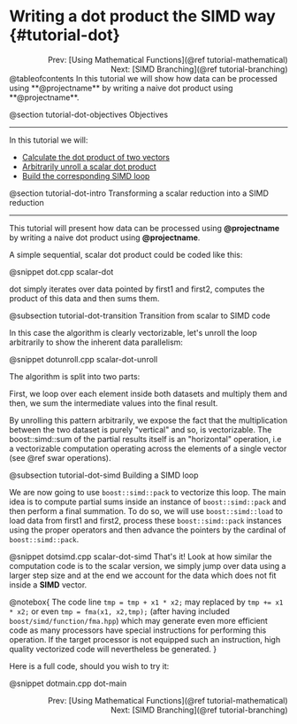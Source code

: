 Writing a dot product the SIMD way {#tutorial-dot}
=========

<div style="text-align: right;" markdown="1">Prev: [Using Mathematical Functions](@ref tutorial-mathematical)</div>
<div style="text-align: right;" markdown="1">Next: [SIMD Branching](@ref tutorial-branching)</div>
@tableofcontents
In this tutorial we will show how data can be processed using **@projectname**
by writing a naive dot product using **@projectname**.

@section tutorial-dot-objectives Objectives

-------------------------------------

In this tutorial we will:
- [Calculate the dot product of two vectors](#tutorial-dot-intro )
- [Arbitrarily unroll a scalar dot product](#tutorial-dot-transition)
- [Build the corresponding SIMD loop](#tutorial-dot-simd)

@section tutorial-dot-intro Transforming a scalar reduction into a SIMD reduction

-------------------------------------

This tutorial will present how data can be processed using **@projectname** by writing a naive dot
product using **@projectname**.

A simple sequential, scalar dot product could be coded like this:

@snippet dot.cpp scalar-dot

dot simply iterates over data pointed by first1 and first2, computes the product of this
data and then sums them.

@subsection tutorial-dot-transition Transition from scalar to SIMD code

In this case the algorithm is clearly vectorizable, let's unroll the loop arbitrarily to show the
inherent data parallelism:

@snippet dotunroll.cpp scalar-dot-unroll

The algorithm is split into two parts:

First, we loop over each element inside both datasets and multiply them and then, we sum the
intermediate values into the final result.

By unrolling this pattern arbitrarily, we expose the fact that the multiplication between the two
dataset is purely "vertical" and so, is vectorizable. The boost::simd::sum of the partial results itself is an
"horizontal" operation, i.e a vectorizable computation operating across the elements of a single
vector (see @ref swar operations).

@subsection tutorial-dot-simd Building a SIMD loop

We are now going to use `boost::simd::pack` to vectorize this loop. The main idea is to compute
partial sums inside an instance of `boost::simd::pack` and then perform a final summation. To do so,
we will use `boost::simd::load` to load data from first1 and first2, process these `boost::simd::pack`
instances using the proper operators and then advance the pointers by the cardinal of `boost::simd::pack`.

@snippet dotsimd.cpp scalar-dot-simd
That's it! Look at how similar the computation code is to the scalar version, we simply jump over data
using a larger step size and at the end we account for the data which does not fit inside a __SIMD__
vector.

@notebox{
The code line `tmp = tmp + x1 * x2;` may replaced by
`tmp += x1 * x2;` or even `tmp = fma(x1, x2,tmp);` (after having included `boost/simd/function/fma.hpp`)
which may generate even more efficient code as many processors have special instructions for performing
this operation. If the target processor is not equipped such an instruction, high quality vectorized
code will nevertheless be generated.
}

Here is a full code, should you wish to try it:

@snippet dotmain.cpp dot-main

<div style="text-align: right;" markdown="1">Prev: [Using Mathematical Functions](@ref tutorial-mathematical)</div>
<div style="text-align: right;" markdown="1">Next: [SIMD Branching](@ref tutorial-branching)</div>

